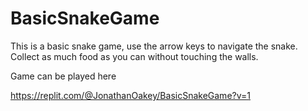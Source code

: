 # BasicSnakeGame

This is a basic snake game, use the arrow keys to navigate the snake. Collect as much food as you can without touching the walls. 

Game can be played here

https://replit.com/@JonathanOakey/BasicSnakeGame?v=1
